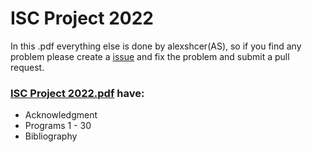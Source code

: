 <h1>ISC Project 2022</h1>

In this .pdf everything else is done by alexshcer(AS), so if you find any problem please create a [issue](https://github.com/alexshcer/ISC-Project/issue) and fix the problem and submit a pull request.
 

<b><h3>[ISC Project 2022.pdf](https://github.com/alexshcer/ISC-Project/blob/main/Final/ISC%20Project%202022.pdf) have: </h2></b>

- Acknowledgment
- Programs 1 - 30
- Bibliography

